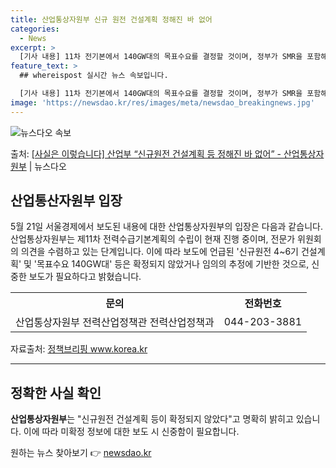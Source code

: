 ```yaml
---
title: 산업통상자원부 신규 원전 건설계획 정해진 바 없어
categories:
  - News
excerpt: >
  [기사 내용] 11차 전기본에서 140GW대의 목표수요를 결정할 것이며, 정부가 SMR을 포함해 4~6기 내…
feature_text: >
  ## whereispost 실시간 뉴스 속보입니다.

  [기사 내용] 11차 전기본에서 140GW대의 목표수요를 결정할 것이며, 정부가 SMR을 포함해 4~6기 내…
image: 'https://newsdao.kr/res/images/meta/newsdao_breakingnews.jpg'
---
```


![뉴스다오 속보](https://newsdao.kr/res/images/meta/newsdao_breakingnews.jpg)

<p>출처: <a href="https://newsdao.kr/3881" rel="dofollow">[사실은 이렇습니다] 산업부 “신규원전 건설계획 등 정해진 바 없어” - 산업통상자원부</a> | 뉴스다오</p>

<h2 data-ke-size="size26">산업통산자원부 입장</h2>
<p data-ke-size="size16">5월 21일 서울경제에서 보도된 내용에 대한 산업통상자원부의 입장은 다음과 같습니다. 산업통상자원부는 제11차 전력수급기본계획의 수립이 현재 진행 중이며, 전문가 위원회의 의견을 수렴하고 있는 단계입니다. 이에 따라 보도에 언급된 '신규원전 4~6기 건설계획' 및 '목표수요 140GW대' 등은 확정되지 않았거나 임의의 추정에 기반한 것으로, 신중한 보도가 필요하다고 밝혔습니다.</p>
<table>
  <tr>
    <th>문의</th>
    <th>전화번호</th>
  </tr>
  <tr>
    <td>산업통상자원부 전력산업정책관 전력산업정책과</td>
    <td>044-203-3881</td>
  </tr>
</table>
<p data-ke-size="size16">자료출처: <a href="https://www.korea.kr/newsPolicy/policyBriefingView.do?newsId=200080880" target="_blank">정책브리핑 www.korea.kr</a></p>
<hr>
<h2 data-ke-size="size26">정확한 사실 확인</h2>
<p data-ke-size="size16">
  <b>산업통상자원부</b>는 "신규원전 건설계획 등이 확정되지 않았다"고 명확히 밝히고 있습니다. 이에 따라 미확정 정보에 대한 보도 시 신중함이 필요합니다.
</p> 

원하는 뉴스 찾아보기 👉 <a href="https://newsdao.kr" rel="dofollow">newsdao.kr</a>


